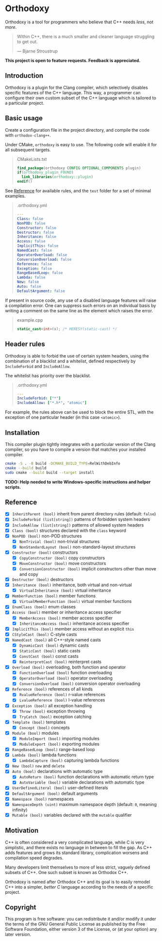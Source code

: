 # Orthodoxy

Orthodoxy is a tool for programmers who believe that C++ needs *less*,
not *more*.

> Within C++, there is a much smaller and cleaner language struggling
> to get out.
> 
> — Bjarne Stroustrup

**This project is open to feature requests.
Feedback is appreciated.**

## Introduction

Orthodoxy is a plugin for the Clang compiler, which selectively
disables specific features of the C++ language. This way, a programmer
can configure their own custom subset of the C++ language which is
tailored to a particular project.

## Basic usage

Create a configuration file in the project directory, and compile the
code with `orthodox-clang++`.

Under CMake, `orthodoxy` is easy to use. The following code will
enable it for all subsequent targets.

> CMakeLists.txt
>
> ```cmake
> find_package(orthodoxy CONFIG OPTIONAL_COMPONENTS plugin)
> if(orthodoxy_plugin_FOUND)
>   link_libraries(orthodoxy::plugin)
> endif()
> ```

See [Reference](#reference) for available rules, and the `test` folder
for a set of minimal examples.

> .orthodoxy.yml
>
> ```yaml
> ---
> Class: false
> NonPOD: false
> Constructor: false
> Destructor: false
> Inheritance: false
> Access: false
> ImplicitThis: false
> NamedCast: false
> OperatorOverload: false
> ConversionOverload: false
> Reference: false
> Exception: false
> RangeBasedLoop: false
> Lambda: false
> New: false
> Auto: false
> DefaultArgument: false
> ```

If present in source code, any use of a disabled language features
will raise a compilation error. One can suppress such errors on an
individual basis by writing a comment on the same line as the element
which raises the error.

> example.cpp
>
> ```cpp
> static_cast<int>(x); /* HERESY(static-cast) */
> ```

## Header rules

Orthodoxy is able to forbid the use of certain system headers, using
the combination of a blacklist and a whitelist, defined respectively
by `IncludeForbid` and `IncludeAllow`.

The whitelist has priority over the blacklist.

> .orthodoxy.yml
>
> ```yaml
> ---
> IncludeForbid: ["*"]
> IncludeAllow: ["*.h*", "atomic"]
> ```

For example, the rules above can be used to block the entire STL, with
the exception of one particular header (in this case `<atomic>`).

## Installation

This compiler plugin tightly integrates with a particular version of
the Clang compiler, so you have to compile a version that matches your
installed compiler.

```sh
cmake -S . -B build -DCMAKE_BUILD_TYPE=RelWithDebInfo
cmake --build build
sudo cmake --build build --target install
```

**TODO: Help needed to write Windows-specific instructions and
helper scripts.**

## Reference

- [x] `InheritParent (bool)` inherit from parent directory rules (default: `false`)
- [x] `IncludeForbid (list[string])` patterns of forbidden system headers
- [x] `IncludeAllow (list[string])` patterns of allowed system headers
- [x] `Class (bool)` structures declared with the `class` keyword
- [x] `NonPOD (bool)` non-POD structures
    - [x] `NonTrivial (bool)` non-trivial structures
    - [x] `NonStandardLayout (bool)` non-standard-layout structures
- [x] `Constructor (bool)` constructors
    - [x] `CopyConstructor (bool)` copy constructors
    - [x] `MoveConstructor (bool)` move constructors
    - [x] `ConversionConstructor (bool)` implicit constructors other than move and copy
- [x] `Destructor (bool)` destructors
- [x] `Inheritance (bool)` inheritance, both virtual and non-virtual
    - [x] `VirtualInheritance (bool)` virtual inheritance
- [x] `MemberFunction (bool)` member functions
    - [x] `VirtualMemberFunction (bool)` virtual member functions
- [x] `EnumClass (bool)` enum classes
- [x] `Access (bool)` member or inheritance access specifier
    - [x] `MemberAccess (bool)` member access specifier
    - [x] `InheritanceAccess (bool)` inheritance access specifier
- [x] `ImplicitThis (bool)` member access without an explicit `this`
- [x] `CStyleCast (bool)` C-style casts
- [x] `NamedCast (bool)` all C++-style named casts
    - [x] `DynamicCast (bool)` dynamic casts 
    - [x] `StaticCast (bool)` static casts
    - [x] `ConstCast (bool)` const casts
    - [x] `ReinterpretCast (bool)` reinterpret casts
- [x] `Overload (bool)` overloading, both function and operator
    - [x] `FunctionOverload (bool)` function overloading
    - [x] `OperatorOverload (bool)` operator overloading
    - [x] `ConversionOverload (bool)` conversion operator overloading
- [x] `Reference (bool)` references of all kinds
    - [x] `RvalueReference (bool)` r-value references
    - [x] `LvalueReference (bool)` l-value references
- [x] `Exception (bool)` all exception handling
    - [x] `Throw (bool)` exception throwing
    - [x] `TryCatch (bool)` exception catching
- [x] `Template (bool)` templates
    - [x] `Concept (bool)` concepts
- [x] `Module (bool)` modules
    - [x] `ModuleImport (bool)` importing modules
    - [x] `ModuleExport (bool)` exporting modules
- [x] `RangeBasedLoop (bool)` range-based loop
- [x] `Lambda (bool)` lambda functions
    - [x] `LambdaCapture (bool)` capturing lambda functions
- [x] `New (bool)` `new` and `delete`
- [x] `Auto (bool)` declarations with automatic type
    - [x] `AutoReturn (bool)` function declarations with automatic return type
    - [x] `AutoVariable (bool)` variable declarations with automatic type
- [x] `UserDefinedLiteral (bool)` user-defined literals
- [x] `DefaultArgument (bool)` default arguments
- [x] `Namespace (bool)` namespaces
- [x] `NamespaceDepth (uint)` maximum namespace depth (default: `0`, meaning infinity)
- [x] `Mutable (bool)` variables declared with the `mutable` qualifier

## Motivation

C++ is often considered a very complicated language, while C is very
simplistic, and there exists no language in between to fill the gap.
As C++ adds features and grows its standard library, complication
worsens and compilation speed degrades.

Many developers limit themselves to more of less strict, vaguely
defined subsets of C++. One such subset is known as Orthodox C++.

Orthodoxy is named after Orthodox C++ and its goal is to easily
remodel C++ into a simpler, *better C* language according to the needs of
a specific project.

## Copyright

This program is free software: you can redistribute it and/or modify
it under the terms of the GNU General Public License as published by
the Free Software Foundation, either version 3 of the License, or (at
your option) any later version.
